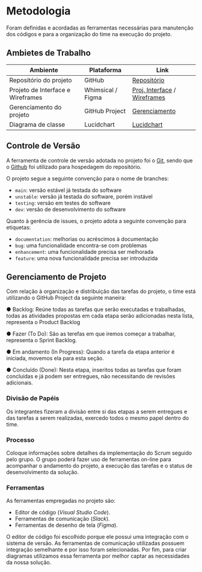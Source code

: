 
# Metodologia

Foram definidas e acordadas as ferramentas necessárias para manutenção dos códigos e para a organização do time na execução do projeto.

## Ambietes de Trabalho
| Ambiente  | Plataforma | Link |
| ------------- | ------------- | ------------- |
| Repositório do projeto | GitHub  | [Repositório](https://github.com/ICEI-PUC-Minas-PMV-ADS/Letra-Independente)  |
| Projeto de Interface e Wireframes  | Whimsical / Figma | [Proj. Interface](https://whimsical.com/letra-independente-diagrama-de-fluxo-UH1eLW2dGooGYAXstgWvrh@2Ux7TurymMxftZQK6bkL) / [Wireframes](https://www.figma.com/file/37tuI0fqRkiwVT7pmrNdU0/Projeto-Letra-Independente?node-id=0-1)  |
| Gerenciamento do projeto  | GitHub Project  | [Gerenciamento](https://github.com/orgs/ICEI-PUC-Minas-PMV-ADS/projects/278)  |
| Diagrama de classe  | Lucidchart | [Lucidchart](https://lucid.app/lucidchart/a9a6226f-df9d-4536-8732-0734e638f3c7/edit?beaconFlowId=E76088F819FAB5C6&invitationId=inv_88807b02-ef1f-4298-bb60-44b6a1eee59b&page=HWEp-vi-RSFO#)  |

## Controle de Versão

A ferramenta de controle de versão adotada no projeto foi o
[Git](https://git-scm.com/), sendo que o [Github](https://github.com)
foi utilizado para hospedagem do repositório.

O projeto segue a seguinte convenção para o nome de branches:

- `main`: versão estável já testada do software
- `unstable`: versão já testada do software, porém instável
- `testing`: versão em testes do software
- `dev`: versão de desenvolvimento do software

Quanto à gerência de issues, o projeto adota a seguinte convenção para
etiquetas:

- `documentation`: melhorias ou acréscimos à documentação
- `bug`: uma funcionalidade encontra-se com problemas
- `enhancement`: uma funcionalidade precisa ser melhorada
- `feature`: uma nova funcionalidade precisa ser introduzida


## Gerenciamento de Projeto

Com relação à organização e distribuição das tarefas do projeto, o time está utilizando o GitHub Project da seguinte maneira:

● Backlog: Reúne todas as tarefas que serão executadas e trabalhadas, todas as atividades propostas em cada etapa serão adicionadas nesta lista, representa o Product Backlog 

● Fazer (To Do): São as terefas em que iremos começar a trabalhar, representa o Sprint Backlog.

● Em andamento (In Progress): Quando a tarefa da etapa anterior é iniciada, movemos ela para esta seção.

● Concluído (Done): Nesta etapa, inseritos todas as tarefas que foram concluídas e já podem ser entregues, não necessitando de revisões adicionais.

### Divisão de Papéis

Os integrantes fizeram a divisão entre si das etapas a serem entregues e das tarefas a serem realizadas, exercedo todos o mesmo papel dentro do time.


### Processo

Coloque  informações sobre detalhes da implementação do Scrum seguido pelo grupo. O grupo poderá fazer uso de ferramentas on-line para acompanhar o andamento do projeto, a execução das tarefas e o status de desenvolvimento da solução.

### Ferramentas

As ferramentas empregadas no projeto são:

- Editor de código (_Visual Studio Code_).
- Ferramentas de comunicação (_Slack_).
- Ferramentas de desenho de tela (_Figma_).

O editor de código foi escolhido porque ele possui uma integração com o
sistema de versão. As ferramentas de comunicação utilizadas possuem
integração semelhante e por isso foram selecionadas. Por fim, para criar
diagramas utilizamos essa ferramenta por melhor captar as
necessidades da nossa solução.
 

